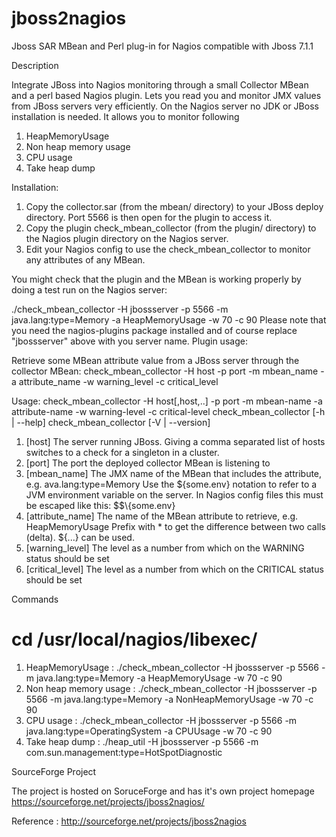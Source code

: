 jboss2nagios
============

Jboss SAR MBean and Perl plug-in for Nagios compatible with Jboss 7.1.1

Description

Integrate JBoss into Nagios monitoring through a small Collector MBean and a perl based Nagios plugin. Lets you read you and monitor JMX values from JBoss servers very efficiently. On the Nagios server no JDK or JBoss installation is needed.
It allows you to monitor following 

1. HeapMemoryUsage
2. Non heap memory usage
3. CPU usage
4. Take heap dump

Installation:

1. Copy the collector.sar (from the mbean/ directory) to your JBoss deploy directory. Port 5566 is then open for the plugin to access it.
2. Copy the plugin check_mbean_collector (from the plugin/ directory) to the Nagios plugin directory on the Nagios server.
3. Edit your Nagios config to use the check_mbean_collector to monitor any attributes of any MBean.

You might check that the plugin and the MBean is working properly by doing a test run on the Nagios server:

./check_mbean_collector -H jbossserver -p 5566 -m java.lang:type=Memory -a HeapMemoryUsage -w 70 -c 90
Please note that you need the nagios-plugins package installed and of course replace "jbossserver" above with you server name.
Plugin usage:

Retrieve some MBean attribute value from a JBoss server through the collector MBean:
  check_mbean_collector -H host -p port -m mbean_name -a attribute_name -w warning_level -c critical_level
 
Usage: 
 check_mbean_collector -H host[,host,..] -p port -m mbean-name -a attribute-name -w warning-level -c critical-level
 check_mbean_collector [-h | --help]
 check_mbean_collector [-V | --version]
 
1. [host] The server running JBoss. Giving a comma separated list of hosts switches to a check for a singleton in a cluster.
2. [port] The port the deployed collector MBean is listening to
3. [mbean_name] The JMX name of the MBean that includes the attribute, e.g. ava.lang:type=Memory Use the ${some.env} notation to refer to a JVM environment variable on the server. In Nagios config files this must be escaped like this: $$\\{some.env}
4. [attribute_name] The name of the MBean attribute to retrieve, e.g. HeapMemoryUsage Prefix with * to get the difference between two calls (delta). ${...} can be used.
5. [warning_level] The level as a number from which on the WARNING status should be set
6. [critical_level] The level as a number from which on the CRITICAL status should be set

Commands
# cd /usr/local/nagios/libexec/

1. HeapMemoryUsage : ./check_mbean_collector -H jbossserver -p 5566 -m java.lang:type=Memory -a HeapMemoryUsage -w 70 -c 90
2. Non heap memory usage : ./check_mbean_collector -H jbossserver -p 5566 -m java.lang:type=Memory -a NonHeapMemoryUsage -w 70 -c 90
3. CPU usage : ./check_mbean_collector -H jbossserver -p 5566 -m java.lang:type=OperatingSystem -a CPUUsage -w 70 -c 90
4. Take heap dump : ./heap_util  -H jbossserver -p 5566  -m com.sun.management:type=HotSpotDiagnostic

SourceForge Project

The project is hosted on SoruceForge and has it's own project homepage https://sourceforge.net/projects/jboss2nagios/

Reference : http://sourceforge.net/projects/jboss2nagios
